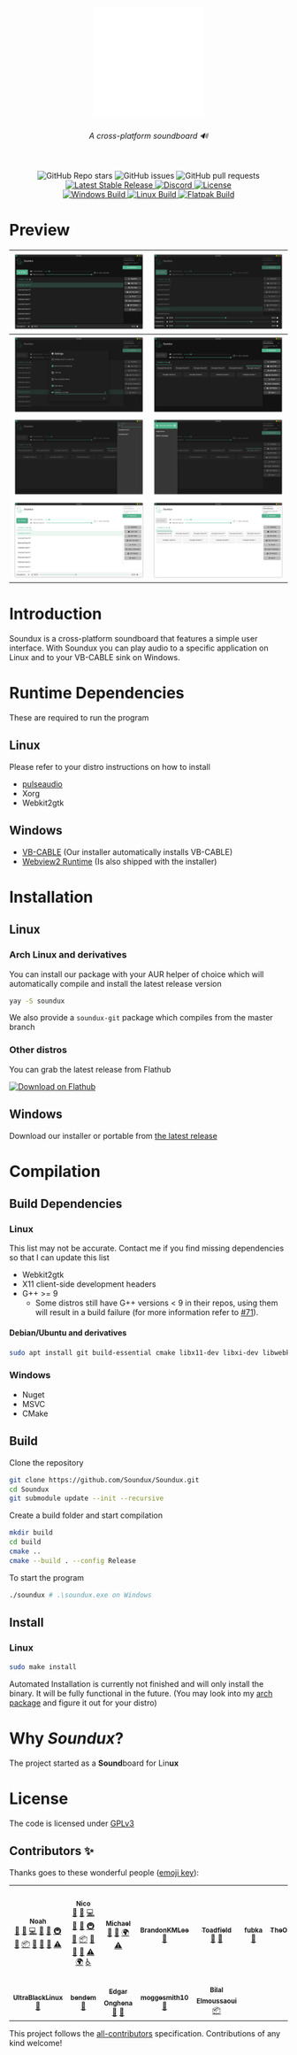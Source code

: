 <div align="center">
  <p>
    <img src="assets/logo.gif" height="200"/>
    <br>
    <h6>A cross-platform soundboard 🔊</h6>
    <br>
    <img alt="GitHub Repo stars" src="https://img.shields.io/github/stars/Soundux/soundux?style=flat-square">
    <img alt="GitHub issues" src="https://img.shields.io/github/issues/Soundux/soundux?style=flat-square">
    <img alt="GitHub pull requests" src="https://img.shields.io/github/issues-pr-raw/Soundux/soundux?label=pulls&style=flat-square">
    <br>
    <a href="https://github.com/Soundux/Soundux/releases">
      <img src="https://img.shields.io/github/release/Soundux/Soundux.svg?style=flat-square" alt="Latest Stable Release" />
    </a>
    <a href="https://discord.gg/4HwSGN4Ec2">
      <img src="https://img.shields.io/discord/697348809591750706?label=discord&style=flat-square" alt="Discord" />
    </a>
    <a href="https://github.com/Soundux/Soundux/blob/master/LICENSE">
      <img src="https://img.shields.io/github/license/Soundux/Soundux.svg?style=flat-square" alt="License" />
    </a>
    <br>
    <a href="https://github.com/Soundux/Soundux/actions?query=workflow%3A%22Build+on+Windows%22">
      <img src="https://img.shields.io/github/workflow/status/Soundux/Soundux/Build%20on%20Windows?label=windows%20build&style=flat-square" alt="Windows Build" />
    </a>
    <a href="https://github.com/Soundux/Soundux/actions?query=workflow%3A%22Build+on+Linux%22">
      <img src="https://img.shields.io/github/workflow/status/Soundux/Soundux/Build%20on%20Linux?label=linux%20build&style=flat-square" alt="Linux Build" />
    </a>
    <a href="https://github.com/Soundux/Soundux/actions?query=workflow%3A%22Build+Flatpak%22">
      <img src="https://img.shields.io/github/workflow/status/Soundux/Soundux/Build%20Flatpak?label=flatpak%20build&style=flat-square" alt="Flatpak Build" />
    </a>
  </p>
</div>

# Preview
| ![Dark Interface](assets/screenshots/1.png)  | ![Seek/Pause/Stop Pane](assets/screenshots/2.png)      |
| -------------------------------------------- | ------------------------------------------------------ |
| ![Settings](assets/screenshots/3.png)        | ![Grid View](assets/screenshots/4.png)                 |
| ![Search Pane](assets/screenshots/5.png)     | ![Application Passthrough](assets/screenshots/6.png)   |
| ![Light Interface](assets/screenshots/7.png) | ![Light Interface Grid View](assets/screenshots/8.png) |

# Introduction
Soundux is a cross-platform soundboard that features a simple user interface.
With Soundux you can play audio to a specific application on Linux and to your VB-CABLE sink on Windows.

# Runtime Dependencies
These are required to run the program

## Linux
Please refer to your distro instructions on how to install
- [pulseaudio](https://gitlab.freedesktop.org/pulseaudio/pulseaudio)
- Xorg
- Webkit2gtk
## Windows
- [VB-CABLE](https://vb-audio.com/Cable/) (Our installer automatically installs VB-CABLE)
- [Webview2 Runtime](https://developer.microsoft.com/microsoft-edge/webview2/) (Is also shipped with the installer)

# Installation

## Linux

### Arch Linux and derivatives
You can install our package with your AUR helper of choice which will automatically compile and install the latest release version
```sh
yay -S soundux
```
We also provide a `soundux-git` package which compiles from the master branch

### Other distros
You can grab the latest release from Flathub

<a
 href='https://flathub.org/apps/details/io.github.Soundux'><img 
width='240' alt='Download on Flathub' 
src='https://flathub.org/assets/badges/flathub-badge-en.png'/></a>

## Windows
Download our installer or portable from [the latest release](https://github.com/Soundux/Soundux/releases/latest)

# Compilation

## Build Dependencies

### Linux
This list may not be accurate. Contact me if you find missing dependencies so that I can update this list
- Webkit2gtk
- X11 client-side development headers
- G++ >= 9
  - Some distros still have G++ versions < 9 in their repos, using them will result in a build failure (for more information refer to [#71](https://github.com/Soundux/Soundux/issues/71)).

#### Debian/Ubuntu and derivatives
```sh
sudo apt install git build-essential cmake libx11-dev libxi-dev libwebkit2gtk-4.0-dev
```

### Windows
- Nuget
- MSVC
- CMake

## Build
Clone the repository
```sh
git clone https://github.com/Soundux/Soundux.git
cd Soundux
git submodule update --init --recursive
```
Create a build folder and start compilation
```sh
mkdir build
cd build
cmake ..
cmake --build . --config Release
```
To start the program
```sh
./soundux # .\soundux.exe on Windows
```

## Install

### Linux
```sh
sudo make install
```
Automated Installation is currently not finished and will only install the binary. It will be fully functional in the future. (You may look into my [arch package](https://aur.archlinux.org/cgit/aur.git/tree/PKGBUILD?h=soundux-git) and figure it out for your distro)

# Why _Soundux_?

The project started as a **Sound**board for Lin**ux**

# License
The code is licensed under [GPLv3](LICENSE)

## Contributors ✨

Thanks goes to these wonderful people ([emoji key](https://allcontributors.org/docs/en/emoji-key)):

<!-- ALL-CONTRIBUTORS-LIST:START - Do not remove or modify this section -->
<!-- prettier-ignore-start -->
<!-- markdownlint-disable -->
<table>
  <tr>
    <td align="center"><a href="https://github.com/Curve"><img src="https://avatars.githubusercontent.com/u/37805707?v=4?s=50" width="50px;" alt=""/><br /><sub><b>Noah</b></sub></a><br /><a href="https://github.com/Soundux/Soundux/issues?q=author%3ACurve" title="Bug reports">🐛</a> <a href="#business-Curve" title="Business development">💼</a> <a href="https://github.com/Soundux/Soundux/commits?author=Curve" title="Code">💻</a> <a href="#design-Curve" title="Design">🎨</a> <a href="#ideas-Curve" title="Ideas, Planning, & Feedback">🤔</a> <a href="#infra-Curve" title="Infrastructure (Hosting, Build-Tools, etc)">🚇</a> <a href="#maintenance-Curve" title="Maintenance">🚧</a> <a href="#platform-Curve" title="Packaging/porting to new platform">📦</a> <a href="#projectManagement-Curve" title="Project Management">📆</a> <a href="#question-Curve" title="Answering Questions">💬</a> <a href="https://github.com/Soundux/Soundux/pulls?q=is%3Apr+reviewed-by%3ACurve" title="Reviewed Pull Requests">👀</a> <a href="https://github.com/Soundux/Soundux/commits?author=Curve" title="Tests">⚠️</a></td>
    <td align="center"><a href="https://github.com/D3SOX"><img src="https://avatars.githubusercontent.com/u/24937357?v=4?s=50" width="50px;" alt=""/><br /><sub><b>Nico</b></sub></a><br /><a href="https://github.com/Soundux/Soundux/issues?q=author%3AD3SOX" title="Bug reports">🐛</a> <a href="#business-D3SOX" title="Business development">💼</a> <a href="https://github.com/Soundux/Soundux/commits?author=D3SOX" title="Code">💻</a> <a href="#design-D3SOX" title="Design">🎨</a> <a href="#ideas-D3SOX" title="Ideas, Planning, & Feedback">🤔</a> <a href="#infra-D3SOX" title="Infrastructure (Hosting, Build-Tools, etc)">🚇</a> <a href="#maintenance-D3SOX" title="Maintenance">🚧</a> <a href="#platform-D3SOX" title="Packaging/porting to new platform">📦</a> <a href="#projectManagement-D3SOX" title="Project Management">📆</a> <a href="#question-D3SOX" title="Answering Questions">💬</a> <a href="https://github.com/Soundux/Soundux/pulls?q=is%3Apr+reviewed-by%3AD3SOX" title="Reviewed Pull Requests">👀</a> <a href="https://github.com/Soundux/Soundux/commits?author=D3SOX" title="Tests">⚠️</a> <a href="#translation-D3SOX" title="Translation">🌍</a> <a href="#a11y-D3SOX" title="Accessibility">️️️️♿️</a></td>
    <td align="center"><a href="https://github.com/MrKingMichael"><img src="https://avatars.githubusercontent.com/u/30067605?v=4?s=50" width="50px;" alt=""/><br /><sub><b>Michael</b></sub></a><br /><a href="https://github.com/Soundux/Soundux/issues?q=author%3AMrKingMichael" title="Bug reports">🐛</a> <a href="#ideas-MrKingMichael" title="Ideas, Planning, & Feedback">🤔</a> <a href="#translation-MrKingMichael" title="Translation">🌍</a> <a href="https://github.com/Soundux/Soundux/commits?author=MrKingMichael" title="Tests">⚠️</a></td>
    <td align="center"><a href="https://github.com/BrandonKMLee"><img src="https://avatars.githubusercontent.com/u/58927531?v=4?s=50" width="50px;" alt=""/><br /><sub><b>BrandonKMLee</b></sub></a><br /><a href="#ideas-BrandonKMLee" title="Ideas, Planning, & Feedback">🤔</a></td>
    <td align="center"><a href="https://github.com/Toadfield"><img src="https://avatars.githubusercontent.com/u/68649672?v=4?s=50" width="50px;" alt=""/><br /><sub><b>Toadfield</b></sub></a><br /><a href="#ideas-Toadfield" title="Ideas, Planning, & Feedback">🤔</a> <a href="https://github.com/Soundux/Soundux/issues?q=author%3AToadfield" title="Bug reports">🐛</a></td>
    <td align="center"><a href="https://github.com/fubka"><img src="https://avatars.githubusercontent.com/u/44064746?v=4?s=50" width="50px;" alt=""/><br /><sub><b>fubka</b></sub></a><br /><a href="https://github.com/Soundux/Soundux/issues?q=author%3Afubka" title="Bug reports">🐛</a></td>
    <td align="center"><a href="https://github.com/TheOriginalTripleD"><img src="https://avatars.githubusercontent.com/u/6907054?v=4?s=50" width="50px;" alt=""/><br /><sub><b>TheOriginalTripleD</b></sub></a><br /><a href="#research-TheOriginalTripleD" title="Research">🔬</a></td>
  </tr>
  <tr>
    <td align="center"><a href="https://github.com/UltraBlackLinux"><img src="https://avatars.githubusercontent.com/u/62404294?v=4?s=50" width="50px;" alt=""/><br /><sub><b>UltraBlackLinux</b></sub></a><br /><a href="https://github.com/Soundux/Soundux/issues?q=author%3AUltraBlackLinux" title="Bug reports">🐛</a></td>
    <td align="center"><a href="https://bendem.be/"><img src="https://avatars.githubusercontent.com/u/2681677?v=4?s=50" width="50px;" alt=""/><br /><sub><b>bendem</b></sub></a><br /><a href="https://github.com/Soundux/Soundux/issues?q=author%3Abendem" title="Bug reports">🐛</a></td>
    <td align="center"><a href="https://edgar.bzh/"><img src="https://avatars.githubusercontent.com/u/46636609?v=4?s=50" width="50px;" alt=""/><br /><sub><b>Edgar Onghena</b></sub></a><br /><a href="https://github.com/Soundux/Soundux/issues?q=author%3Aedgarogh" title="Bug reports">🐛</a> <a href="#research-edgarogh" title="Research">🔬</a></td>
    <td align="center"><a href="https://github.com/moggesmith10"><img src="https://avatars.githubusercontent.com/u/33375517?v=4?s=50" width="50px;" alt=""/><br /><sub><b>moggesmith10</b></sub></a><br /><a href="#ideas-moggesmith10" title="Ideas, Planning, & Feedback">🤔</a></td>
    <td align="center"><a href="https://belmoussaoui.com/"><img src="https://avatars.githubusercontent.com/u/7660997?v=4?s=50" width="50px;" alt=""/><br /><sub><b>Bilal Elmoussaoui</b></sub></a><br /><a href="#platform-bilelmoussaoui" title="Packaging/porting to new platform">📦</a></td>
  </tr>
</table>

<!-- markdownlint-restore -->
<!-- prettier-ignore-end -->

<!-- ALL-CONTRIBUTORS-LIST:END -->

This project follows the [all-contributors](https://github.com/all-contributors/all-contributors) specification. Contributions of any kind welcome!